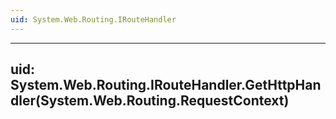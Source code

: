 ```yaml
---
uid: System.Web.Routing.IRouteHandler
---
```


---
uid: System.Web.Routing.IRouteHandler.GetHttpHandler(System.Web.Routing.RequestContext)
---
